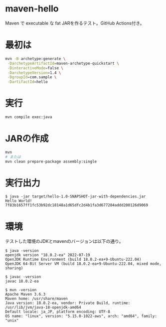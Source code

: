 # maven-hello

Maven で executable な fat JARを作るテスト。GitHub Actions付き。

# 最初は

```bash
mvn -B archetype:generate \
 -DarchetypeArtifactId=maven-archetype-quickstart \
 -DinteractiveMode=false \
 -DarchetypeVersion=1.4 \
 -DgroupId=com.sample \
 -DartifactId=hello
```

# 実行

```bash
mvn compile exec:java
```

# JARの作成

```bash
mvn
# または
mvn clean prepare-package assembly:single
```


# 実行出力

```
$ java -jar target/hello-1.0-SNAPSHOT-jar-with-dependencies.jar
Hello World!
7f83b1657ff1fc53b92dc18148a1d65dfc2d4b1fa3d677284addd200126d9069
```


# 環境

テストした環境のJDKとmavenのバージョンは以下の通り。

```
$ java -version
openjdk version "18.0.2-ea" 2022-07-19
OpenJDK Runtime Environment (build 18.0.2-ea+9-Ubuntu-222.04)
OpenJDK 64-Bit Server VM (build 18.0.2-ea+9-Ubuntu-222.04, mixed mode, sharing)

$ javac -version
javac 18.0.2-ea

$ mvn -version
Apache Maven 3.6.3
Maven home: /usr/share/maven
Java version: 18.0.2-ea, vendor: Private Build, runtime: /usr/lib/jvm/java-18-openjdk-amd64
Default locale: ja_JP, platform encoding: UTF-8
OS name: "linux", version: "5.15.0-1022-aws", arch: "amd64", family: "unix"
```
